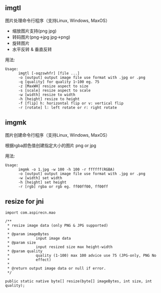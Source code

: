 ## imgtl
图片处理命令行程序（支持Linux, Windows, MaxOS）


* 缩放图片支持(png jpg)
* 转码图片(png->jpg jpg->png)
* 旋转图片
* 水平反转 & 垂直反转

用法:

```
Usage:
      imgtl [-oqzswhfr] [file ...]
      -o [output] output image file use format with .jpg or .png
      -q [quality] for quality 1~100 eg. 75
      -z [MaxWH] resize aspect to size
      -s [scale] resize aspect to scale
      -w [width] resize to width
      -h [height] resize to height
      -f [flip] h: horizontal flip or v: vertical flip
      -r [rotate] l: left rotate or r: right rotate
```

## imgmk
图片创建命令行程序（支持Linux, Windows, MaxOS）

根据rgba颜色值创建指定大小的图片 png or jpg

用法:

```
Usage:
      imgmk -o 1.jpg -w 100 -h 100 -r ffffff(RGBA)
      -o [output] output image file use format with .jpg or .png
      -w [width] set width
      -h [height] set height
      -r [rgb] rgba or rgb eg. ff00ff00, ff00ff
```

## resize for jni

```
import com.aspirecn.mao

/**
 * resize image data (only PNG & JPG supported)
 *
 * @param imageBytes
 *            input image data
 * @param size
 *            input resized size max height-width
 * @param quality
 *            quality (1-100) max 100 advice use 75 (JPG-only, PNG No
 *            effect)
 *
 * @return output image data or null if error.
 */

public static native byte[] resize(byte[] imageBytes, int size, int quality);
```

